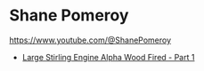 # Shane Pomeroy
https://www.youtube.com/@ShanePomeroy
- [Large Stirling Engine Alpha Wood Fired - Part 1](https://youtu.be/23YW6u3vv_U)
